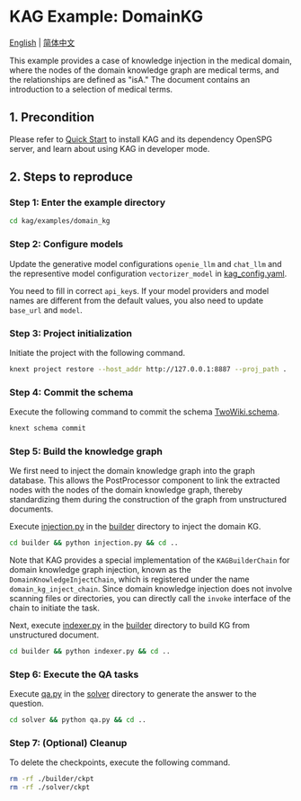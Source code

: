 # KAG Example: DomainKG

[English](./README.md) |
[简体中文](./README_cn.md)

This example provides a case of knowledge injection in the medical domain, where the nodes of the domain knowledge graph are medical terms, and the relationships are defined as "isA." The document contains an introduction to a selection of medical terms.

## 1. Precondition

Please refer to [Quick Start](https://openspg.yuque.com/ndx6g9/cwh47i/rs7gr8g4s538b1n7) to install KAG and its dependency OpenSPG server, and learn about using KAG in developer mode.

## 2. Steps to reproduce

### Step 1: Enter the example directory

```bash
cd kag/examples/domain_kg
```

### Step 2: Configure models

Update the generative model configurations ``openie_llm`` and ``chat_llm`` and the representive model configuration ``vectorizer_model`` in [kag_config.yaml](./kag_config.yaml).

You need to fill in correct ``api_key``s. If your model providers and model names are different from the default values, you also need to update ``base_url`` and ``model``.

### Step 3: Project initialization

Initiate the project with the following command.

```bash
knext project restore --host_addr http://127.0.0.1:8887 --proj_path .
```

### Step 4: Commit the schema

Execute the following command to commit the schema [TwoWiki.schema](./schema/TwoWiki.schema).

```bash
knext schema commit
```

### Step 5: Build the knowledge graph
We first need to inject the domain knowledge graph into the graph database. This allows the PostProcessor component to link the extracted nodes with the nodes of the domain knowledge graph, thereby standardizing them during the construction of the graph from unstructured documents.  

Execute [injection.py](./builder/injection.py) in the [builder](./builder) directory to inject the domain KG.

```bash
cd builder && python injection.py && cd ..
```

Note that KAG provides a special implementation of the ``KAGBuilderChain`` for domain knowledge graph injection, known as the ``DomainKnowledgeInjectChain``, which is registered under the name ``domain_kg_inject_chain``. Since domain knowledge injection does not involve scanning files or directories, you can directly call the ``invoke`` interface of the chain to initiate the task.


Next, execute [indexer.py](./builder/indexer.py) in the [builder](./builder) directory to build KG from unstructured document.

```bash
cd builder && python indexer.py && cd ..
```


### Step 6: Execute the QA tasks

Execute [qa.py](./solver/qa.py) in the [solver](./solver) directory to generate the answer to the question.

```bash
cd solver && python qa.py && cd ..
```

### Step 7: (Optional) Cleanup

To delete the checkpoints, execute the following command.

```bash
rm -rf ./builder/ckpt
rm -rf ./solver/ckpt
```

